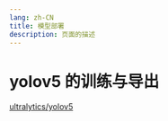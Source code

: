 ```yaml
---
lang: zh-CN
title: 模型部署
description: 页面的描述
---
```


# yolov5 的训练与导出

[ultralytics/yolov5](https://github.com/ultralytics/yolov5)
